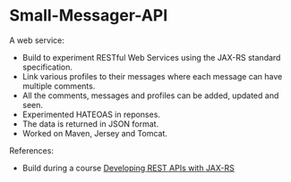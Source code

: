# Small-Messager-API
A web service: 
- Build to experiment RESTful Web Services using the JAX-RS standard specification. 
- Link various profiles to their messages where each message can have multiple comments. 
- All the comments, messages and profiles can be added, updated and seen. 
- Experimented HATEOAS in reponses.
- The data is returned in JSON format.
- Worked on Maven, Jersey and Tomcat.

References:
- Build during a course [Developing REST APIs with JAX-RS](https://javabrains.io/courses/javaee_jaxrs/)
